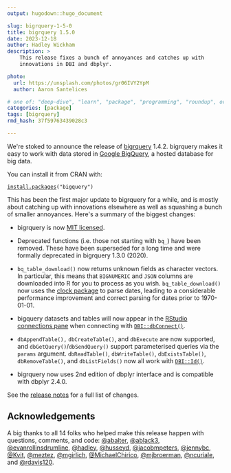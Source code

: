 ```yaml
---
output: hugodown::hugo_document

slug: bigrquery-1-5-0
title: bigrquery 1.5.0
date: 2023-12-18
author: Hadley Wickham
description: >
    This release fixes a bunch of annoyances and catches up with 
    innovations in DBI and dbplyr.

photo:
  url: https://unsplash.com/photos/gr06IVY2YpM
  author: Aaron Santelices

# one of: "deep-dive", "learn", "package", "programming", "roundup", or "other"
categories: [package] 
tags: [bigrquery]
rmd_hash: 37f59763439028c3

---
```


<!--
TODO:
* [ ] Look over / edit the post's title in the yaml
* [ ] Edit (or delete) the description; note this appears in the Twitter card
* [x] Pick category and tags (see existing with [`hugodown::tidy_show_meta()`](https://rdrr.io/pkg/hugodown/man/use_tidy_post.html))
* [x] Find photo & update yaml metadata
* [x] Create `thumbnail-sq.jpg`; height and width should be equal
* [x] Create `thumbnail-wd.jpg`; width should be >5x height
* [x] [`hugodown::use_tidy_thumbnails()`](https://rdrr.io/pkg/hugodown/man/use_tidy_post.html)
* [x] Add intro sentence, e.g. the standard tagline for the package
* [ ] [`usethis::use_tidy_thanks()`](https://usethis.r-lib.org/reference/use_tidy_thanks.html)
-->

We're stoked to announce the release of [bigrquery](http://bigrquery.r-dbi.org/) 1.4.2. bigrquery makes it easy to work with data stored in [Google BigQuery](https://developers.google.com/bigquery/), a hosted database for big data.

You can install it from CRAN with:

<div class="highlight">

<pre class='chroma'><code class='language-r' data-lang='r'><span><span class='nf'><a href='https://rdrr.io/r/utils/install.packages.html'>install.packages</a></span><span class='o'>(</span><span class='s'>"bigquery"</span><span class='o'>)</span></span></code></pre>

</div>

This has been the first major update to bigrquery for a while, and is mostly about catching up with innovations elsewhere as well as squashing a bunch of smaller annoyances. Here's a summary of the biggest changes:

-   bigrquery is now [MIT licensed](https://www.tidyverse.org/blog/2021/12/relicensing-packages/).

-   Deprecated functions (i.e. those not starting with `bq_`) have been removed. These have been superseded for a long time and were formally deprecated in bigrquery 1.3.0 (2020).

-   `bq_table_download()` now returns unknown fields as character vectors. In particular, this means that `BIGNUMERIC` and `JSON` columns are downloaded into R for you to process as you wish. `bq_table_download()` now uses the [clock package](https://clock.r-lib.org) to parse dates, leading to a considerable performance improvement and correct parsing for dates prior to 1970-01-01.

-   bigquery datasets and tables will now appear in the [RStudio connections pane](https://docs.posit.co/ide/user/ide/guide/data/data-connections.html) when connecting with [`DBI::dbConnect()`](https://dbi.r-dbi.org/reference/dbConnect.html).

<!-- -->

-   `dbAppendTable(),` `dbCreateTable()`, and `dbExecute` are now supported, and `dbGetQuery()`/`dbSendQuery()` support parameterised queries via the `params` argument. `dbReadTable()`, `dbWriteTable()`, `dbExistsTable()`, `dbRemoveTable()`, and `dbListFields()` now all work with [`DBI::Id()`](https://dbi.r-dbi.org/reference/Id.html).

<!-- -->

-   bigrquery now uses 2nd edition of dbplyr interface and is compatible with dbplyr 2.4.0.

See the [release notes](https://github.com/r-dbi/bigrquery/releases/tag/v1.5.0) for a full list of changes.

## Acknowledgements

A big thanks to all 14 folks who helped make this release happen with questions, comments, and code: [@abalter](https://github.com/abalter), [@ablack3](https://github.com/ablack3), [@evanrollinsdrumline](https://github.com/evanrollinsdrumline), [@hadley](https://github.com/hadley), [@husseyd](https://github.com/husseyd), [@jacobmpeters](https://github.com/jacobmpeters), [@jennybc](https://github.com/jennybc), [@Kvit](https://github.com/Kvit), [@meztez](https://github.com/meztez), [@mgirlich](https://github.com/mgirlich), [@MichaelChirico](https://github.com/MichaelChirico), [@mjbroerman](https://github.com/mjbroerman), [@ncuriale](https://github.com/ncuriale), and [@rdavis120](https://github.com/rdavis120).

